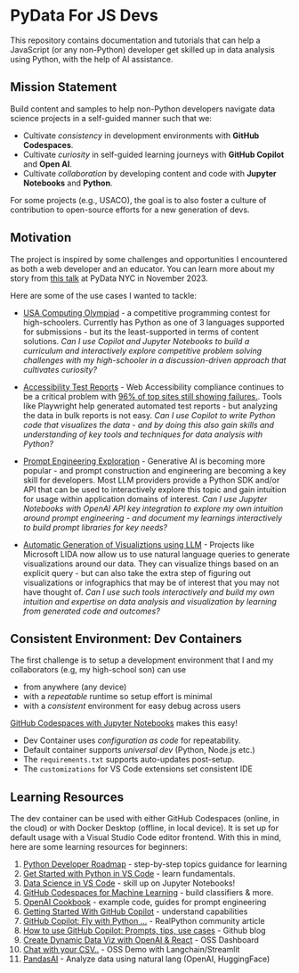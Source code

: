 # PyData For JS Devs

This repository contains documentation and tutorials that can help a JavaScript (or any non-Python) developer get skilled up in data analysis using Python, with the help of AI assistance. 


## Mission Statement

Build content and samples to help non-Python developers navigate data science projects in a self-guided manner such that we:

 - Cultivate _consistency_ in development environments with **GitHub Codespaces**.
 - Cultivate _curiosity_ in self-guided learning journeys with **GitHub Copilot** and **Open AI**.
 - Cultivate _collaboration_ by developing content and code with **Jupyter Notebooks** and **Python**.

For some projects (e.g., USACO), the goal is to also foster a culture of contribution to open-source efforts for a new generation of devs.

## Motivation

The project is inspired by some challenges and opportunities I encountered as both a web developer and an educator. You can learn more about my story from [this talk](https://nyc2023.pydata.org/cfp/talk/D9BGVX/) at PyData NYC in November 2023. 

Here are some of the use cases I wanted to tackle:

- [USA Computing Olympiad](https://usaco.guide/general/choosing-lang) - a competitive programming contest for high-schoolers. Currently has Python as one of 3 languages supported for submissions - but its the least-supported in terms of content solutions. _Can I use Copilot and Jupyter Notebooks to build a curriculum and interactively explore competitive problem solving challenges with my high-schooler in a discussion-driven approach that cultivates curiosity?_

- [Accessibility Test Reports](https://playwright.dev/docs/accessibility-testing#exporting-scan-results-as-a-test-attachment) - Web Accessibility compliance continues to be a critical problem with [96% of top sites still showing failures.](https://webaim.org/projects/million/#wcag). Tools like Playwright help generated automated test reports - but analyzing the data in bulk reports is not easy. _Can I use Copilot to write Python code that visualizes the data - and by doing this also gain skills and understanding of key tools and techniques for data analysis with Python?_
- [Prompt Engineering Exploration](https://github.com/microsoft/generative-ai-for-beginners/tree/main/04-prompt-engineering-fundamentals) - Generative AI is becoming more popular - and prompt construction and engineering are becoming a key skill for developers. Most LLM providers provide a Python SDK and/or API that can be used to interactively explore this topic and gain intuition for usage within application domains of interest. _Can I use Jupyter Notebooks with OpenAI API key integration to explore my own intuition around prompt engineering - and document my learnings interactively to build prompt libraries for key needs?_
- [Automatic Generation of Visualiztions using LLM](https://github.com/microsoft/lida) - Projects like Microsoft LIDA now allow us to use natural language queries to generate visualizations around our data. They can visualize things based on an explicit query - but can also take the extra step of figuring out visualizations or infographics that may be of interest that you may not have thought of. _Can I use such tools interactively and build my own intuition and expertise on data analysis and visualization by learning from generated code and outcomes?_

## Consistent Environment: Dev Containers

The first challenge is to setup a development environment that I and my collaborators (e.g, my high-school son) can use
 - from anywhere (any device)
 - with a _repeatable_ runtime so setup effort is minimal
 - with a _consistent_ environment for easy debug across users

[GitHub Codespaces with Jupyter Notebooks](https://github.com/github/codespaces-jupyter) makes this easy!
 - Dev Container uses _configuration as code_ for repeatability.
 - Default container supports _universal dev_ (Python, Node.js etc.)
 - The `requirements.txt` supports auto-updates post-setup.
 - The `customizations` for VS Code extensions set consistent IDE


## Learning Resources 
The dev container can be used with either GitHub Codespaces (online, in the cloud) or with Docker Desktop (offline, in local device). It is set up for default usage with a Visual Studio Code editor frontend. With this in mind, here are some learning resources for beginners:

1. [Python Developer Roadmap](https://roadmap.sh/python) - step-by-step topics guidance for learning
1. [Get Started with Python in VS Code](https://code.visualstudio.com/docs/python/python-tutorial) - learn fundamentals.
1. [Data Science in VS Code](https://code.visualstudio.com/docs/datascience/overview) - skill up on Jupyter Notebooks!
1. [GitHub Codespaces for Machine Learning](https://docs.github.com/en/codespaces/developing-in-a-codespace/getting-started-with-github-codespaces-for-machine-learning) - build classifiers & more.
1. [OpenAI Cookbook](https://github.com/openai/openai-cookbook) - example code, guides for prompt engineering
1. [Getting Started With GitHub Copilot](https://docs.github.com/en/copilot/getting-started-with-github-copilot) - understand capabilities
1. [GitHub Copilot: Fly with Python ...](https://realpython.com/github-copilot-python/#navigate-an-unfamiliar-framework-or-library) - RealPython community article
1. [How to use GitHub Copilot: Prompts, tips, use cases](https://github.blog/2023-06-20-how-to-write-better-prompts-for-github-copilot/) - Github blog
1. [Create Dynamic Data Viz with OpenAI & React](https://www.linkedin.com/pulse/creating-dynamic-data-visualizations-openais-gpt-3-react-leniolabs/) - OSS Dashboard
1. [Chat with your CSV..](https://dev.to/ngonidzashe/chat-with-your-csv-visualize-your-data-with-langchain-and-streamlit-ej7) - OSS Demo with Langchain/Streamlit
1. [PandasAI](https://geekflare.com/pandasai-analyze-data-natural-language/) - Analyze data using natural lang (OpenAI, HuggingFace)

